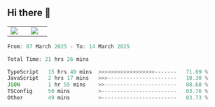 ## Hi there 👋

<p align="center">
  <table align="center">
  <tr border="none">
  <td width="35%" align="center">
    <img  align="center"  src="http://github-profile-summary-cards.vercel.app/api/cards/stats?username=ricepunk&theme=github_dark" />
  </td>
    
  <td width="65%" align="center">
    <img  align="center"  src="http://github-profile-summary-cards.vercel.app/api/cards/profile-details?username=ricepunk&theme=github_dark" />
  </td>
  </tr>
  </table>
</p>

<!--START_SECTION:waka-->

```typescript
From: 07 March 2025 - To: 14 March 2025

Total Time: 21 hrs 26 mins

TypeScript   15 hrs 49 mins  >>>>>>>>>>>>>>>>>>-------   71.09 %
JavaScript   2 hrs 17 mins   >>>----------------------   10.30 %
JSON         1 hr 55 mins    >>-----------------------   08.68 %
TSConfig     50 mins         >------------------------   03.76 %
Other        49 mins         >------------------------   03.73 %
```

<!--END_SECTION:waka-->
